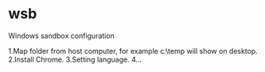 # wsb
Windows sandbox configuration

1.Map folder from host computer, for example c:\temp will show on desktop.
2.Install Chrome.
3.Setting language.
4...
